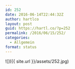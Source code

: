 ```yaml
---
id: 252
date: 2016-06-14T22:44:32Z
author: hartlco
layout: post
guid: https://hartl.co/?p=252
permalink: /2016/06/15/252/
categories:
  - Allgemein
format: status
---
```

![]({{ site.url }}/assets/252.jpg)